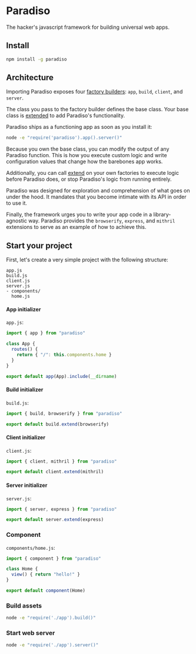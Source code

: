 # Paradiso

The hacker's javascript framework for building universal web apps.

## Install

```bash
npm install -g paradiso
```

## Architecture

Importing Paradiso exposes four [factory builders](https://github.com/invrs/industry/blob/master/READMORE.md#factory-basics): `app`, `build`, `client`, and `server`.

The class you pass to the factory builder defines the base class. Your base class is [extended](https://github.com/invrs/industry/blob/master/READMORE.md#extend-factories) to add Paradiso's functionality.

Paradiso ships as a functioning app as soon as you install it:

```bash
node -e "require('paradiso').app().server()"
```

Because you own the base class, you can modify the output of any Paradiso function. This is how you execute custom logic and write configuration values that change how the barebones app works.

Additionally, you can call [extend](https://github.com/invrs/industry/blob/master/READMORE.md#extend-factories) on your own factories to execute logic before Paradiso does, or stop Paradiso's logic from running entirely.

Paradiso was designed for exploration and comprehension of what goes on under the hood. It mandates that you become intimate with its API in order to use it.

Finally, the framework urges you to write your app code in a library-agnostic way. Paradiso provides the `browserify`, `express`, and `mithril` extensions to serve as an example of how to achieve this.

## Start your project

First, let's create a very simple project with the following structure:

```
app.js
build.js
client.js
server.js
- components/
  home.js
```

#### App initializer

`app.js`:

```js
import { app } from "paradiso"

class App {
  routes() {
    return { "/": this.components.home }
  }
}

export default app(App).include(__dirname)
```

#### Build initializer

`build.js`:

```js
import { build, browserify } from "paradiso"

export default build.extend(browserify)
```

#### Client initializer

`client.js`:

```js
import { client, mithril } from "paradiso"

export default client.extend(mithril)
```

#### Server initializer

`server.js`: 

```js
import { server, express } from "paradiso"

export default server.extend(express)
```

### Component

`components/home.js`:

```js
import { component } from "paradiso"

class Home {
  view() { return "hello!" }
}

export default component(Home)
```

### Build assets

```bash
node -e "require('./app').build()"
```

### Start web server

```bash
node -e "require('./app').server()"
```
